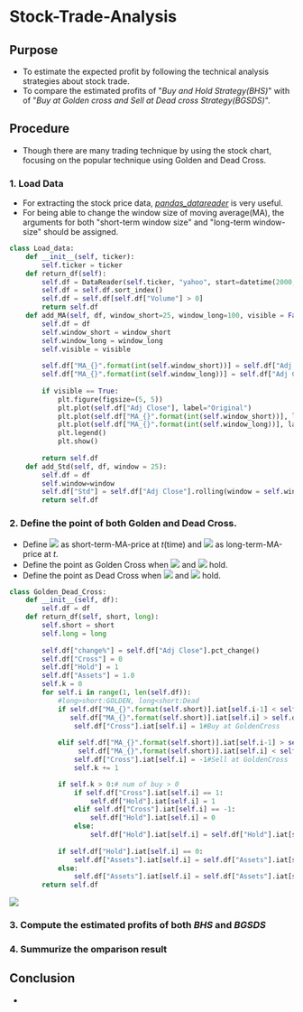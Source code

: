 # Stock-Trade-Analysis

## Purpose
* To estimate the expected profit by following the technical analysis strategies about stock trade.
* To compare the estimated profits of "*Buy and Hold Strategy(BHS)*" with of "*Buy at Golden cross and Sell at Dead cross Strategy(BGSDS)*".

## Procedure
* Though there are many trading technique by using the stock chart, focusing on the popular technique using Golden and Dead Cross.

### 1. Load Data

* For extracting the stock price data, [*pandas_datareader*](https://pandas-datareader.readthedocs.io/en/latest/) is very useful.
* For being able to change the window size of moving average(MA), the arguments for both "short-term window size" and "long-term window-size" should be assigned.

```python
class Load_data:
    def __init__(self, ticker):
        self.ticker = ticker
    def return_df(self):
        self.df = DataReader(self.ticker, "yahoo", start=datetime(2000, 1, 1))
        self.df = self.df.sort_index()
        self.df = self.df[self.df["Volume"] > 0]
        return self.df
    def add_MA(self, df, window_short=25, window_long=100, visible = False):
        self.df = df
        self.window_short = window_short
        self.window_long = window_long
        self.visible = visible
        
        self.df["MA_{}".format(int(self.window_short))] = self.df["Adj Close"].rolling(window=self.window_short).mean()
        self.df["MA_{}".format(int(self.window_long))] = self.df["Adj Close"].rolling(window=self.window_long).mean()
        
        if visible == True:
            plt.figure(figsize=(5, 5))
            plt.plot(self.df["Adj Close"], label="Original")
            plt.plot(self.df["MA_{}".format(int(self.window_short))], label="Short_MA(window={})".format(self.window_short))
            plt.plot(self.df["MA_{}".format(int(self.window_long))], label="Long_MA(window{})".format(self.window_long))
            plt.legend()
            plt.show()
        
        return self.df
    def add_Std(self, df, window = 25):
        self.df = df
        self.window=window
        self.df["Std"] = self.df["Adj Close"].rolling(window = self.window).std()
        return self.df
```

### 2. Define the point of both  Golden and Dead Cross.

* Define <img src="https://latex.codecogs.com/gif.latex?p_S(t)"> as short-term-MA-price at *t*(time) and <img src="https://latex.codecogs.com/gif.latex?p_L(t)"> as long-term-MA-price  at *t*.
* Define the point as Golden Cross when <img src="https://latex.codecogs.com/gif.latex?p_S(t-1)&space;<&space;p_L(t-1)"> and <img src="https://latex.codecogs.com/gif.latex?p_S(t)&space;>&space;p_L(t)"> hold.
* Define the point as Dead Cross when <img src="https://latex.codecogs.com/gif.latex?p_S(t-1)&space;>&space;p_L(t-1)"> and <img src="https://latex.codecogs.com/gif.latex?p_S(t)&space;<&space;p_L(t)"> hold.

```python
class Golden_Dead_Cross:
    def __init__(self, df):
        self.df = df
    def return_df(self, short, long):
        self.short = short
        self.long = long
        
        self.df["change%"] = self.df["Adj Close"].pct_change()
        self.df["Cross"] = 0
        self.df["Hold"] = 1
        self.df["Assets"] = 1.0
        self.k = 0
        for self.i in range(1, len(self.df)):
            #long>short:GOLDEN, long<short:Dead
            if self.df["MA_{}".format(self.short)].iat[self.i-1] < self.df["MA_{}".format(self.long)].iat[self.i-1] and \
               self.df["MA_{}".format(self.short)].iat[self.i] > self.df["MA_{}".format(self.long)].iat[self.i]:
                self.df["Cross"].iat[self.i] = 1#Buy at GoldenCross
                
            elif self.df["MA_{}".format(self.short)].iat[self.i-1] > self.df["MA_{}".format(self.long)].iat[self.i-1] and \
                 self.df["MA_{}".format(self.short)].iat[self.i] < self.df["MA_{}".format(self.long)].iat[self.i]:
                self.df["Cross"].iat[self.i] = -1#Sell at GoldenCross
                self.k += 1

            if self.k > 0:# num of buy > 0
                if self.df["Cross"].iat[self.i] == 1:
                    self.df["Hold"].iat[self.i] = 1
                elif self.df["Cross"].iat[self.i] == -1:
                    self.df["Hold"].iat[self.i] = 0
                else:
                    self.df["Hold"].iat[self.i] = self.df["Hold"].iat[self.i-1]
    
            if self.df["Hold"].iat[self.i] == 0:
                self.df["Assets"].iat[self.i] = self.df["Assets"].iat[self.i-1]
            else:
                self.df["Assets"].iat[self.i] = self.df["Assets"].iat[self.i-1]*(1+self.df["change%"].iat[self.i])
        return self.df
```
<img src="https://github.com/takanyanta/Technical-Stock-Trade-Analysis/edit/main/komatsu.png">

### 3. Compute the estimated profits of both *BHS* and *BGSDS*

### 4. Summurize the omparison result

## Conclusion
* 
